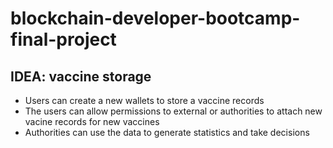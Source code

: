 # blockchain-developer-bootcamp-final-project
## IDEA: vaccine storage

- Users can create a new wallets to store a vaccine records 
- The users can allow permissions to external or authorities to attach new vacine records for new vaccines
- Authorities can use the data to generate statistics and take decisions
